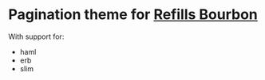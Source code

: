 # Pagination theme for [Refills Bourbon](http://refills.bourbon.io/)

With support for:

- haml
- erb
- slim

